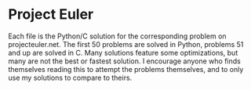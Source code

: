 # Project Euler
Each file is the Python/C solution for the corresponding problem on projecteuler.net.
The first 50 problems are solved in Python, problems 51 and up are solved in C.
Many solutions feature some optimizations, but many are not the best or fastest solution.
I encourage anyone who finds themselves reading this to attempt the problems themselves,
and to only use my solutions to compare to theirs.
